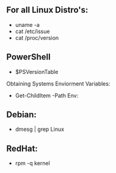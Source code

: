 ## For all Linux Distro's:

- uname -a
- cat /etc/issue
- cat /proc/version

## PowerShell 

- $PSVersionTable

Obtaining Systems Enviorment Variables:

- Get-ChildItem -Path Env:


## Debian:

- dmesg | grep Linux

## RedHat:

- rpm -q kernel

